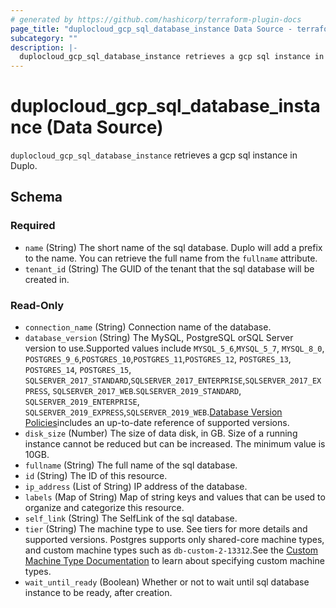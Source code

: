 ```yaml
---
# generated by https://github.com/hashicorp/terraform-plugin-docs
page_title: "duplocloud_gcp_sql_database_instance Data Source - terraform-provider-duplocloud"
subcategory: ""
description: |-
  duplocloud_gcp_sql_database_instance retrieves a gcp sql instance in Duplo.
---
```


# duplocloud_gcp_sql_database_instance (Data Source)

`duplocloud_gcp_sql_database_instance` retrieves a gcp sql instance in Duplo.



<!-- schema generated by tfplugindocs -->
## Schema

### Required

- `name` (String) The short name of the sql database.  Duplo will add a prefix to the name.  You can retrieve the full name from the `fullname` attribute.
- `tenant_id` (String) The GUID of the tenant that the sql database will be created in.

### Read-Only

- `connection_name` (String) Connection name  of the database.
- `database_version` (String) The MySQL, PostgreSQL orSQL Server version to use.Supported values include `MYSQL_5_6`,`MYSQL_5_7`, `MYSQL_8_0`, `POSTGRES_9_6`,`POSTGRES_10`,`POSTGRES_11`,`POSTGRES_12`, `POSTGRES_13`, `POSTGRES_14`, `POSTGRES_15`, `SQLSERVER_2017_STANDARD`,`SQLSERVER_2017_ENTERPRISE`,`SQLSERVER_2017_EXPRESS`, `SQLSERVER_2017_WEB`.`SQLSERVER_2019_STANDARD`, `SQLSERVER_2019_ENTERPRISE`, `SQLSERVER_2019_EXPRESS`,`SQLSERVER_2019_WEB`.[Database Version Policies](https://cloud.google.com/sql/docs/db-versions)includes an up-to-date reference of supported versions.
- `disk_size` (Number) The size of data disk, in GB. Size of a running instance cannot be reduced but can be increased. The minimum value is 10GB.
- `fullname` (String) The full name of the sql database.
- `id` (String) The ID of this resource.
- `ip_address` (List of String) IP address of the database.
- `labels` (Map of String) Map of string keys and values that can be used to organize and categorize this resource.
- `self_link` (String) The SelfLink of the sql database.
- `tier` (String) The machine type to use. See tiers for more details and supported versions. Postgres supports only shared-core machine types, and custom machine types such as `db-custom-2-13312`.See the [Custom Machine Type Documentation](https://cloud.google.com/compute/docs/instances/creating-instance-with-custom-machine-type#create) to learn about specifying custom machine types.
- `wait_until_ready` (Boolean) Whether or not to wait until sql database instance to be ready, after creation.
